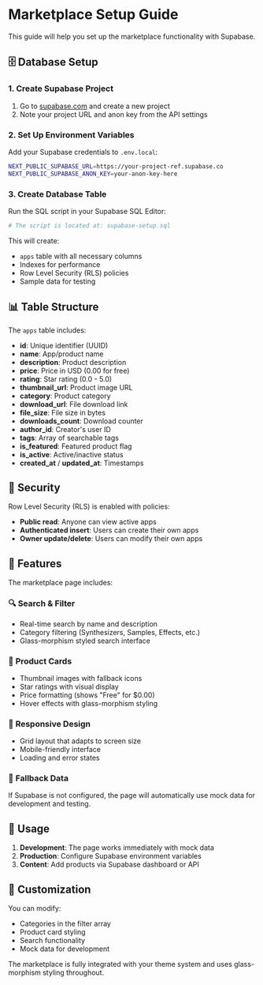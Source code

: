 # Marketplace Setup Guide

This guide will help you set up the marketplace functionality with Supabase.

## 🗄️ Database Setup

### 1. Create Supabase Project
1. Go to [supabase.com](https://supabase.com) and create a new project
2. Note your project URL and anon key from the API settings

### 2. Set Up Environment Variables
Add your Supabase credentials to `.env.local`:
```bash
NEXT_PUBLIC_SUPABASE_URL=https://your-project-ref.supabase.co
NEXT_PUBLIC_SUPABASE_ANON_KEY=your-anon-key-here
```

### 3. Create Database Table
Run the SQL script in your Supabase SQL Editor:
```bash
# The script is located at: supabase-setup.sql
```

This will create:
- `apps` table with all necessary columns
- Indexes for performance
- Row Level Security (RLS) policies
- Sample data for testing

## 📊 Table Structure

The `apps` table includes:
- **id**: Unique identifier (UUID)
- **name**: App/product name
- **description**: Product description
- **price**: Price in USD (0.00 for free)
- **rating**: Star rating (0.0 - 5.0)
- **thumbnail_url**: Product image URL
- **category**: Product category
- **download_url**: File download link
- **file_size**: File size in bytes
- **downloads_count**: Download counter
- **author_id**: Creator's user ID
- **tags**: Array of searchable tags
- **is_featured**: Featured product flag
- **is_active**: Active/inactive status
- **created_at** / **updated_at**: Timestamps

## 🔐 Security

Row Level Security (RLS) is enabled with policies:
- **Public read**: Anyone can view active apps
- **Authenticated insert**: Users can create their own apps
- **Owner update/delete**: Users can modify their own apps

## 🎨 Features

The marketplace page includes:

### 🔍 **Search & Filter**
- Real-time search by name and description
- Category filtering (Synthesizers, Samples, Effects, etc.)
- Glass-morphism styled search interface

### 📱 **Product Cards**
- Thumbnail images with fallback icons
- Star ratings with visual display
- Price formatting (shows "Free" for $0.00)
- Hover effects with glass-morphism styling

### 🎯 **Responsive Design**
- Grid layout that adapts to screen size
- Mobile-friendly interface
- Loading and error states

### 🔄 **Fallback Data**
If Supabase is not configured, the page will automatically use mock data for development and testing.

## 🚀 Usage

1. **Development**: The page works immediately with mock data
2. **Production**: Configure Supabase environment variables
3. **Content**: Add products via Supabase dashboard or API

## 📝 Customization

You can modify:
- Categories in the filter array
- Product card styling
- Search functionality
- Mock data for development

The marketplace is fully integrated with your theme system and uses glass-morphism styling throughout.
